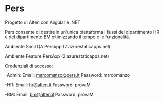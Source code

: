 # Pers
Progetto di Alten con Angular e .NET

Pers consente di gestire in un'unica piattaforma i flussi del dipartimento HR e del dipartimento BM ottimizzando il tempo e le funzionalità.

Ambiente Simil QA
PersApp (2.azurestaticapps.net)

Ambiente Feature
PersApp (2.azurestaticapps.net)

Credenziali di accesso:

-Admin:
Email: marcomanzo@pers.it
Password: marcomanzo

-HR:
Email: hr@alten.it
Password: provaM

-BM:
Email: bm@alten.it
Password: provaM
